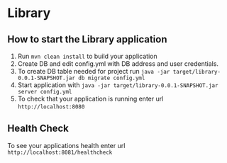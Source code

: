 # Library

How to start the Library application
---

1. Run `mvn clean install` to build your application
2. Create DB and edit config.yml with DB address and user credentials.
3. To create DB table needed for project run `java -jar target/library-0.0.1-SNAPSHOT.jar db migrate config.yml`
4. Start application with `java -jar target/library-0.0.1-SNAPSHOT.jar server config.yml`
5. To check that your application is running enter url `http://localhost:8080`

Health Check
---

To see your applications health enter url `http://localhost:8081/healthcheck`
